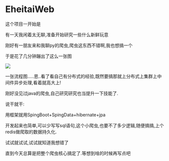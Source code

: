 # **EheitaiWeb**

这个项目一开始是

有一天我闲着太无聊,准备开始研究一些什么新鲜玩意

刚好有一朋友来和我聊py的爬虫,爬虫这东西不错啊,我也想搞一个

于是花了几分钟蹦出了这么一张图

![](https://github.com/XHXJ/EheitaiWeb/blob/master/spingboot_ehentai_web/img/%E7%88%AC%E8%99%AB.bmp)

一张流程图.....恩..看了看自己有分布式的经验,既然要搞那就上分布式上集群上中间件异步处理,看着就高大上!

刚好没见过java的爬虫,自己研究研究也当提升一下技能了.



说干就干:

用框架就用SpingBoot+SpingData+hibernate+jpa

开发起来也简单,可以少写写sql语句,这个小爬虫,也要不了多少逻辑,随便搞搞,上个redis做爬取的数据持久化.



试试就试试,试试就知道我想错了



直到今天总算是把整个爬虫核心搞定了.等想到啥的时候再写点吧
